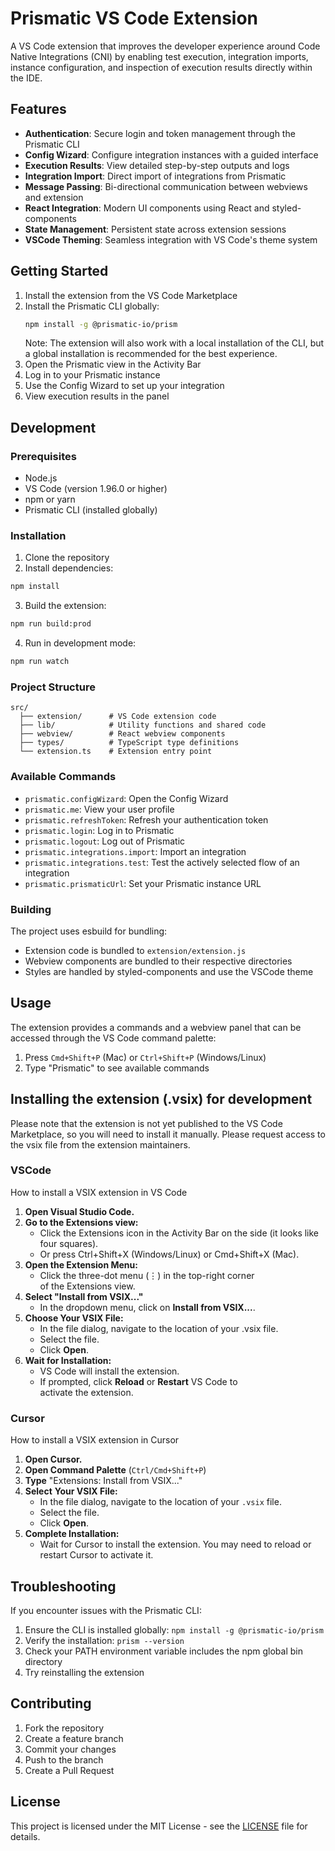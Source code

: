 # Prismatic VS Code Extension

A VS Code extension that improves the developer experience around Code Native Integrations (CNI) by enabling test execution, integration imports, instance configuration, and inspection of execution results directly within the IDE.

## Features

- **Authentication**: Secure login and token management through the Prismatic CLI
- **Config Wizard**: Configure integration instances with a guided interface
- **Execution Results**: View detailed step-by-step outputs and logs
- **Integration Import**: Direct import of integrations from Prismatic
- **Message Passing**: Bi-directional communication between webviews and extension
- **React Integration**: Modern UI components using React and styled-components
- **State Management**: Persistent state across extension sessions
- **VSCode Theming**: Seamless integration with VS Code's theme system

## Getting Started

1. Install the extension from the VS Code Marketplace
2. Install the Prismatic CLI globally:
   ```bash
   npm install -g @prismatic-io/prism
   ```
   Note: The extension will also work with a local installation of the CLI, but a global installation is recommended for the best experience.
3. Open the Prismatic view in the Activity Bar
4. Log in to your Prismatic instance
5. Use the Config Wizard to set up your integration
6. View execution results in the panel

## Development

### Prerequisites

- Node.js
- VS Code (version 1.96.0 or higher)
- npm or yarn
- Prismatic CLI (installed globally)

### Installation

1. Clone the repository
2. Install dependencies:

```bash
npm install
```

3. Build the extension:

```bash
npm run build:prod
```

4. Run in development mode:

```bash
npm run watch
```

### Project Structure

```
src/
  ├── extension/      # VS Code extension code
  ├── lib/            # Utility functions and shared code
  ├── webview/        # React webview components
  ├── types/          # TypeScript type definitions
  └── extension.ts    # Extension entry point
```

### Available Commands

- `prismatic.configWizard`: Open the Config Wizard
- `prismatic.me`: View your user profile
- `prismatic.refreshToken`: Refresh your authentication token
- `prismatic.login`: Log in to Prismatic
- `prismatic.logout`: Log out of Prismatic
- `prismatic.integrations.import`: Import an integration
- `prismatic.integrations.test`: Test the actively selected flow of an integration
- `prismatic.prismaticUrl`: Set your Prismatic instance URL

### Building

The project uses esbuild for bundling:

- Extension code is bundled to `extension/extension.js`
- Webview components are bundled to their respective directories
- Styles are handled by styled-components and use the VSCode theme

## Usage

The extension provides a commands and a webview panel that can be accessed through the VS Code command palette:

1. Press `Cmd+Shift+P` (Mac) or `Ctrl+Shift+P` (Windows/Linux)
2. Type "Prismatic" to see available commands

## Installing the extension (.vsix) for development

Please note that the extension is not yet published to the VS Code Marketplace, so you will need to install it manually. Please request access to the vsix file from the extension maintainers.

### VSCode

How to install a VSIX extension in VS Code

1. **Open Visual Studio Code.**
2. **Go to the Extensions view:**
   - Click the Extensions icon in the Activity Bar on the side (it looks like four squares).
   - Or press Ctrl+Shift+X (Windows/Linux) or Cmd+Shift+X (Mac).
3. **Open the Extension Menu:**
   - Click the three-dot menu (⋮) in the top-right corner of the Extensions view.
4. **Select "Install from VSIX..."**
   - In the dropdown menu, click on **Install from VSIX...**.
5. **Choose Your VSIX File:**
   - In the file dialog, navigate to the location of your .vsix file.
   - Select the file.
   - Click **Open**.
6. **Wait for Installation:**
   - VS Code will install the extension.
   - If prompted, click **Reload** or **Restart** VS Code to activate the extension.

### Cursor

How to install a VSIX extension in Cursor

1. **Open Cursor.**
2. **Open Command Palette** (`Ctrl/Cmd+Shift+P`)
3. **Type** "Extensions: Install from VSIX..."
4. **Select** **Your VSIX File:**
   - In the file dialog, navigate to the location of your `.vsix` file.
   - Select the file.
   - Click **Open**.
5. **Complete Installation:**
   - Wait for Cursor to install the extension. You may need to reload or restart Cursor to activate it.

## Troubleshooting

If you encounter issues with the Prismatic CLI:

1. Ensure the CLI is installed globally: `npm install -g @prismatic-io/prism`
2. Verify the installation: `prism --version`
3. Check your PATH environment variable includes the npm global bin directory
4. Try reinstalling the extension

## Contributing

1. Fork the repository
2. Create a feature branch
3. Commit your changes
4. Push to the branch
5. Create a Pull Request

## License

This project is licensed under the MIT License - see the [LICENSE](LICENSE) file for details.
